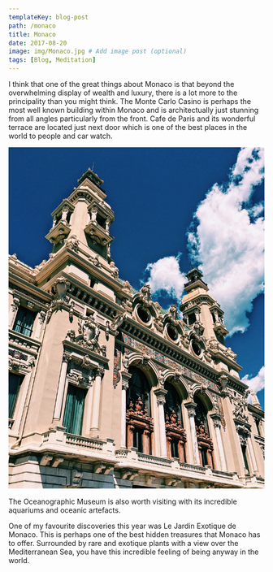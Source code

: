 ```yaml
---
templateKey: blog-post
path: /monaco
title: Monaco
date: 2017-08-20
image: img/Monaco.jpg # Add image post (optional)
tags: [Blog, Meditation]
---
```


I think that one of the great things about Monaco is that beyond the overwhelming display of wealth and luxury, there is a lot more to the principality than you might think. The Monte Carlo Casino is perhaps the most well known building within Monaco and is architectually just stunning from all angles particularly from the front. Cafe de Paris and its wonderful terrace are located just next door which is one of the best places in the world to people and car watch.

![Yosh Ginsu](img/Monaco3.jpg)

The Oceanographic Museum is also worth visiting with its incredible aquariums and oceanic artefacts.

One of my favourite discoveries this year was Le Jardin Exotique de Monaco. This is perhaps one of the best hidden treasures that Monaco has to offer. Surrounded by rare and exotique plants with a view over the Mediterranean Sea, you have this incredible feeling of being anyway in the world.

